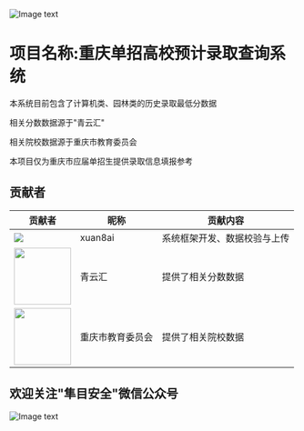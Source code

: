 ![Image text](https://count.getloli.com/@xiaotao?name=xiaotao&theme=moebooru-h&padding=7&offset=0&align=center&scale=1&pixelated=1&darkmode=auto)

项目名称:重庆单招高校预计录取查询系统<br>
==========

本系统目前包含了计算机类、园林类的历史录取最低分数据

相关分数数据源于"青云汇"

相关院校数据源于重庆市教育委员会

本项目仅为重庆市应届单招生提供录取信息填报参考

## 贡献者

贡献者  | 昵称  | 贡献内容
 ---- | ----- | ------  
<img src="https://q.qlogo.cn/g?b=qq&s=100&nk=2594709540" />| xuan8ai | 系统框架开发、数据校验与上传
<img src="https://zhengxin-pub.cdn.bcebos.com/financepic/a4a6801ad5c7baa0601d4921245159be_fullsize.jpg" height="100" width="100" />| 青云汇  | 提供了相关分数数据
<img src="https://ts1.tc.mm.bing.net/th/id/R-C.b1616ab01e35b4baffb9f89ccf7d94f8?rik=cwsbuoIWsfNO9w&riu=http%3a%2f%2f17681101.s21i.faiusr.com%2f2%2fABUIABACGAAglKTXiAYotfbC6AYw-ww4-ww!400x400.jpg&ehk=4YGDlRVqVP3icupOfJg394uURNLTmX8b47ENC0GddeQ%3d&risl=&pid=ImgRaw&r=0" height="100" width="100" />| 重庆市教育委员会 | 提供了相关院校数据

欢迎关注"隼目安全"微信公众号
-----
![Image text](https://xuan8ai.github.io/xuanbai/qrcode1718724077637.jpg)